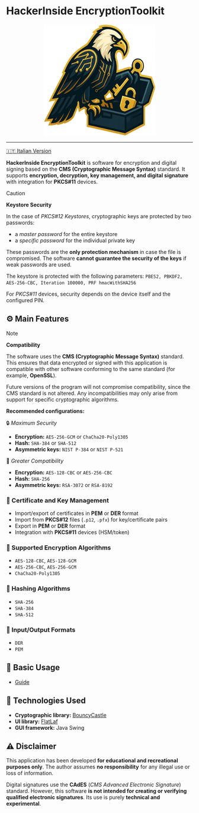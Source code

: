 # HackerInside EncryptionToolkit
<p align="center">
<img src="resources/it/hackerinside/etk/GUI/icons/app_icon.png" width="300" height="300"/>
</p>

---

[🇮🇹 Italian Version](README.md)

**HackerInside EncryptionToolkit** is software for encryption and digital signing based on the **CMS (Cryptographic Message Syntax)** standard.
It supports **encryption, decryption, key management, and digital signature** with integration for **PKCS#11** devices.

> [!CAUTION]
> **Keystore Security**
>
> In the case of *PKCS#12 Keystores*, cryptographic keys are protected by two passwords:
>
> - a *master password* for the entire keystore
> - a *specific password* for the individual private key
>
> These passwords are the **only protection mechanism** in case the file is compromised.
> The software **cannot guarantee the security of the keys** if weak passwords are used.
>
> The keystore is protected with the following parameters:
`PBES2, PBKDF2, AES-256-CBC, Iteration 100000, PRF hmacWithSHA256`
>
> For *PKCS#11* devices, security depends on the device itself and the configured PIN.

## ⚙️ Main Features

> [!NOTE]
> **Compatibility**
>
> The software uses the **CMS (Cryptographic Message Syntax)** standard.
> This ensures that data encrypted or signed with this application is compatible with other software conforming to the same standard (for example, **OpenSSL**).
>
> Future versions of the program will not compromise compatibility, since the CMS standard is not altered.
> Any incompatibilities may only arise from support for specific cryptographic algorithms.
>
> **Recommended configurations:**
>
> 🔒 *Maximum Security*
>
> - **Encryption:** `AES-256-GCM` or `ChaCha20-Poly1305`
> - **Hash:** `SHA-384` or `SHA-512`
> - **Asymmetric keys:** `NIST P-384` or `NIST P-521`
>
> 🔄 *Greater Compatibility*
>
> - **Encryption:** `AES-128-CBC` or `AES-256-CBC`
> - **Hash:** `SHA-256`
> - **Asymmetric keys:** `RSA-3072` or `RSA-8192`

### 🔑 Certificate and Key Management
- Import/export of certificates in **PEM** or **DER** format
- Import from **PKCS#12** files (`.p12`, `.pfx`) for key/certificate pairs
- Export in **PEM** or **DER** format
- Integration with **PKCS#11** devices (HSM/token)

### 🔐 Supported Encryption Algorithms
- `AES-128-CBC`, `AES-128-GCM`
- `AES-256-CBC`, `AES-256-GCM`
- `ChaCha20-Poly1305`

### 🧮 Hashing Algorithms
- `SHA-256`
- `SHA-384`
- `SHA-512`

### 📁 Input/Output Formats
- `DER`
- `PEM`

## 🧭 Basic Usage
- [Guide](USAGE-en.md)

## 🧰 Technologies Used

- **Cryptographic library:** [BouncyCastle](https://www.bouncycastle.org/)
- **UI library:** [FlatLaf](https://www.formdev.com/flatlaf/)
- **GUI framework:** Java Swing

## ⚠️ Disclaimer
This application has been developed **for educational and recreational purposes only**.
The author assumes **no responsibility** for any illegal use or loss of information.

Digital signatures use the **CAdES** (*CMS Advanced Electronic Signature*) standard.
However, this software **is not intended for creating or verifying qualified electronic signatures**.
Its use is purely **technical and experimental**.
